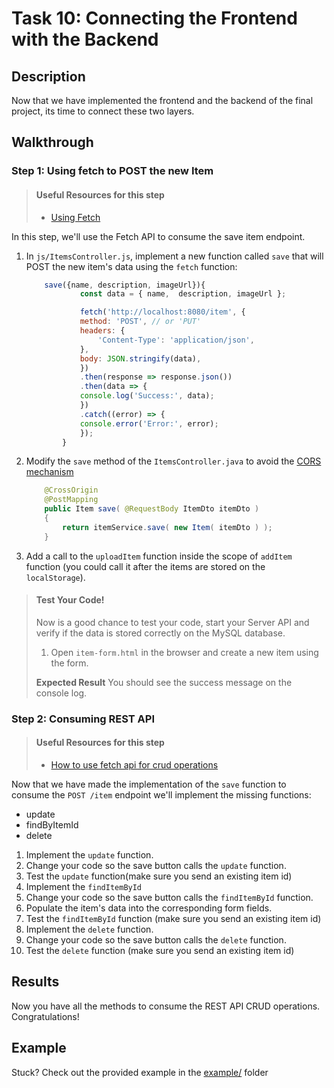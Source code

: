 # Task 10: Connecting the Frontend with the Backend

## Description

Now that we have implemented the frontend and the backend of the final project, its time to connect these two layers.

## Walkthrough

### Step 1: Using fetch to POST the new Item

> #### Useful Resources for this step
>
> - [Using Fetch](https://developer.mozilla.org/en-US/docs/Web/API/Fetch_API/Using_Fetch)

In this step, we'll use the Fetch API to consume the save item endpoint.

1. In `js/ItemsController.js`, implement a new function called `save` that will POST the new item's data using the `fetch` function:

   ```javascript
       save({name, description, imageUrl}){
               const data = { name,  description, imageUrl };

               fetch('http://localhost:8080/item', {
               method: 'POST', // or 'PUT'
               headers: {
                   'Content-Type': 'application/json',
               },
               body: JSON.stringify(data),
               })
               .then(response => response.json())
               .then(data => {
               console.log('Success:', data);
               })
               .catch((error) => {
               console.error('Error:', error);
               });
           }
   ```

2. Modify the `save` method of the `ItemsController.java` to avoid the [CORS mechanism](https://developer.mozilla.org/en-US/docs/Web/HTTP/CORS)

   ```java
       @CrossOrigin
       @PostMapping
       public Item save( @RequestBody ItemDto itemDto )
       {
           return itemService.save( new Item( itemDto ) );
       }
   ```

3. Add a call to the `uploadItem` function inside the scope of `addItem` function (you could call it after the items are stored on the `localStorage`).

> #### Test Your Code!
>
> Now is a good chance to test your code, start your Server API and verify if the data is stored correctly on the MySQL database.
>
> 1. Open `item-form.html` in the browser and create a new item using the form.
>
> **Expected Result**
> You should see the success message on the console log.

### Step 2: Consuming REST API

> #### Useful Resources for this step
>
> - [How to use fetch api for crud operations](https://dev.to/duhbhavesh/how-to-use-fetch-api-for-crud-operations-57a0)

Now that we have made the implementation of the `save` function to consume the `POST /item` endpoint we'll implement the missing functions:

- update
- findByItemId
- delete

1. Implement the `update` function.
2. Change your code so the save button calls the `update` function.
3. Test the `update` function(make sure you send an existing item id)
4. Implement the `findItemById`
5. Change your code so the save button calls the `findItemById` function.
6. Populate the item's data into the corresponding form fields.
7. Test the `findItemById` function (make sure you send an existing item id)
8. Implement the `delete` function.
9. Change your code so the save button calls the `delete` function.
10. Test the `delete` function (make sure you send an existing item id)

## Results

Now you have all the methods to consume the REST API CRUD operations. Congratulations!

## Example

Stuck? Check out the provided example in the [example/](example/) folder
